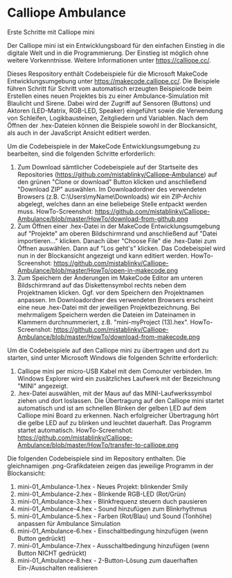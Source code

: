 # Calliope Ambulance
Erste Schritte mit Calliope mini

Der Calliope mini ist ein Entwicklungsboard für den einfachen Einstieg in die digitale Welt und in die Programmierung. Der Einstieg ist möglich ohne weitere Vorkenntnisse. Weitere Informationen unter https://calliope.cc/.

Dieses Respository enthält Codebeispiele für die Microsoft MakeCode Entwicklungsumgebung unter https://makecode.calliope.cc/. Die Beispiele führen Schritt für Schritt vom automatisch erzeugten Beispielcode beim Erstellen eines neuen Projektes bis zu einer Ambulance-Simulation mit Blaulicht und Sirene. Dabei wird der Zugriff auf Sensoren (Buttons) und Aktoren (LED-Matrix, RGB-LED, Speaker) eingeführt sowie die Verwendung von Schleifen, Logikbausteinen, Zeitgliedern und Variablen. Nach dem Öffnen der .hex-Dateien können die Beispiele sowohl in der Blockansicht, als auch in der JavaScript Ansicht editiert werden.

Um die Codebeispiele in der MakeCode Entwicklungsumgebung zu bearbeiten, sind die folgenden Schritte erforderlich:
1. Zum Download sämtlicher Codebeispiele auf der Startseite des Repositories (https://github.com/mistablinky/Calliope-Ambulance) auf den grünen "Clone or download" Button klicken und anschließend "Download ZIP" auswählen. Im Downloadordner des verwendeten Browsers (z.B. C:\Users\myName\Downloads) wir ein ZIP-Archiv abgelegt, welches dann an eine beliebeige Stelle entpackt werden muss. HowTo-Screenshot: https://github.com/mistablinky/Calliope-Ambulance/blob/master/HowTo/download-from-github.png
2. Zum Öffnen einer .hex-Datei in der MakeCode Entwicklungsumgebung auf "Projekte" am oberen Bildschirmrand und anschließend auf "Datei importieren..." klicken. Danach über "Choose File" die .hex-Datei zum Öffnen auswählen. Dann auf "Los geht's" klicken. Das Codebeispiel wird nun in der Blockansicht angezeigt und kann editiert werden. HowTo-Screenshot: https://github.com/mistablinky/Calliope-Ambulance/blob/master/HowTo/open-in-makecode.png
3. Zum Speichern der Änderungen im MakeCode Editor am unteren Bildschirmrand auf das Diskettensymbol rechts neben dem Projektnamen klicken. Ggf. vor dem Speichern den Projektnamen anpassen. Im Downloadordner des verwendeten Browsers erscheint eine neue .hex-Datei mit der jeweiligen Projektbezeichnung. Bei mehrmaligem Speichern werden die Dateien im Dateinamen in Klammern durchnummeriert, z.B. "mini-myProject (13).hex". HowTo-Screenshot: https://github.com/mistablinky/Calliope-Ambulance/blob/master/HowTo/download-from-makecode.png

Um die Codebeispiele auf den Calliope mini zu übertragen und dort zu starten, sind unter Microsoft Windows die folgenden Schritte erforderlich:
1. Calliope mini per micro-USB Kabel mit dem Comouter verbinden. Im Windows Explorer wird ein zusätzliches Laufwerk mit der Bezeichnung "MINI" angezeigt.
2. .hex-Datei auswählen, mit der Maus auf das MINI-Laufwerkssymbol ziehen und dort loslassen. Die Übertragung auf den Calliope mini startet automatisch und ist am schnellen Blinken der gelben LED auf dem Calliope mini Board zu erkennen. Nach erfolgreicher Übertragung hört die gelbe LED auf zu blinken und leuchtet dauerhaft. Das Programm startet automatisch. HowTo-Screenshot: https://github.com/mistablinky/Calliope-Ambulance/blob/master/HowTo/transfer-to-calliope.png

Die folgenden Codebeispiele sind im Repository enthalten. Die gleichnamigen .png-Grafikdateien zeigen das jeweilige Programm in der Blockansicht:
1. mini-01_Ambulance-1.hex - Neues Projekt: blinkender Smily
2. mini-01_Ambulance-2.hex - Blinkende RGB-LED (Rot/Grün)
3. mini-01_Ambulance-3.hex - Blinkfrequenz steuern duch pausieren
4. mini-01_Ambulance-4.hex - Sound hinzufügen zum Blinkrhythmus
5. mini-01_Ambulance-5.hex - Farben (Rot/Blau) und Sound (Tonhöhe) anpassen für Ambulance Simulation
6. mini-01_Ambulance-6.hex - Einschaltbedingung hinzufügen (wenn Button gedrückt)
7. mini-01_Ambulance-7.hex - Ausschaltbedingung hinzufügen (wenn Button NICHT gedrückt)
8. mini-01_Ambulance-8.hex - 2-Button-Lösung zum dauerhaften Ein-/Ausschalten realisieren
